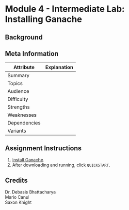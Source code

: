 # Module 4 - Intermediate Lab: Installing Ganache

## Background

## Meta Information
| Attribute | Explanation |
| - | - |
| Summary |  |
| Topics |  |
| Audience |  |
| Difficulty |  |
| Strengths |  |
| Weaknesses |  |
| Dependencies |  |
| Variants |  |

## Assignment Instructions
1. [Install Ganache][ganache-install].
2. After downloading and running, click `QUICKSTART`.

## Credits
Dr. Debasis Bhattacharya  
Mario Canul  
Saxon Knight  

[ganache-install]: https://truffleframework.com/ganache
